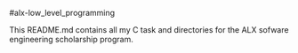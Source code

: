 #alx-low_level_programming

This README.md contains all my C task and directories for the ALX sofware engineering scholarship program.
